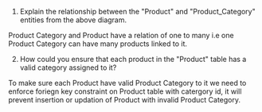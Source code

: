 1) Explain the relationship between the "Product" and "Product_Category" entities from the above diagram.

Product Category and Product have a relation of one to many i.e one Product Category can have many products linked to it.

2) How could you ensure that each product in the "Product" table has a valid category assigned to it?

To make sure each Product have valid Product Category to it we need to enforce foriegn key constraint on Product table with catergory id,
it will prevent insertion or updation of Product with invalid Product Category.
